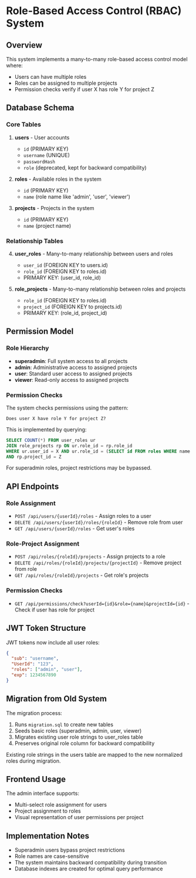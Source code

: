 # Role-Based Access Control (RBAC) System

## Overview

This system implements a many-to-many role-based access control model where:
- Users can have multiple roles
- Roles can be assigned to multiple projects
- Permission checks verify if user X has role Y for project Z

## Database Schema

### Core Tables

1. **users** - User accounts
   - `id` (PRIMARY KEY)
   - `username` (UNIQUE)
   - `passwordHash`
   - `role` (deprecated, kept for backward compatibility)

2. **roles** - Available roles in the system
   - `id` (PRIMARY KEY)  
   - `name` (role name like 'admin', 'user', 'viewer')

3. **projects** - Projects in the system
   - `id` (PRIMARY KEY)
   - `name` (project name)

### Relationship Tables

4. **user_roles** - Many-to-many relationship between users and roles
   - `user_id` (FOREIGN KEY to users.id)
   - `role_id` (FOREIGN KEY to roles.id)
   - PRIMARY KEY: (user_id, role_id)

5. **role_projects** - Many-to-many relationship between roles and projects  
   - `role_id` (FOREIGN KEY to roles.id)
   - `project_id` (FOREIGN KEY to projects.id)
   - PRIMARY KEY: (role_id, project_id)

## Permission Model

### Role Hierarchy
- **superadmin**: Full system access to all projects
- **admin**: Administrative access to assigned projects
- **user**: Standard user access to assigned projects  
- **viewer**: Read-only access to assigned projects

### Permission Checks

The system checks permissions using the pattern:
```
Does user X have role Y for project Z?
```

This is implemented by querying:
```sql
SELECT COUNT(*) FROM user_roles ur
JOIN role_projects rp ON ur.role_id = rp.role_id  
WHERE ur.user_id = X AND ur.role_id = (SELECT id FROM roles WHERE name = 'Y') 
AND rp.project_id = Z
```

For superadmin roles, project restrictions may be bypassed.

## API Endpoints

### Role Assignment
- `POST /api/users/{userId}/roles` - Assign roles to a user
- `DELETE /api/users/{userId}/roles/{roleId}` - Remove role from user
- `GET /api/users/{userId}/roles` - Get user's roles

### Role-Project Assignment  
- `POST /api/roles/{roleId}/projects` - Assign projects to a role
- `DELETE /api/roles/{roleId}/projects/{projectId}` - Remove project from role
- `GET /api/roles/{roleId}/projects` - Get role's projects

### Permission Checks
- `GET /api/permissions/check?userId={id}&role={name}&projectId={id}` - Check if user has role for project

## JWT Token Structure

JWT tokens now include all user roles:
```json
{
  "sub": "username",
  "UserId": "123",
  "roles": ["admin", "user"],
  "exp": 1234567890
}
```

## Migration from Old System

The migration process:
1. Runs `migration.sql` to create new tables
2. Seeds basic roles (superadmin, admin, user, viewer) 
3. Migrates existing user role strings to user_roles table
4. Preserves original role column for backward compatibility

Existing role strings in the users table are mapped to the new normalized roles during migration.

## Frontend Usage

The admin interface supports:
- Multi-select role assignment for users
- Project assignment to roles
- Visual representation of user permissions per project

## Implementation Notes

- Superadmin users bypass project restrictions
- Role names are case-sensitive
- The system maintains backward compatibility during transition
- Database indexes are created for optimal query performance